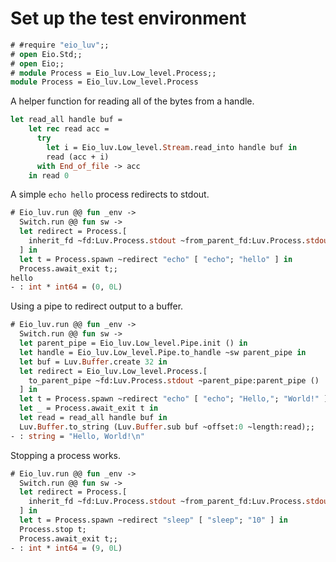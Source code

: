 # Set up the test environment

```ocaml
# #require "eio_luv";;
# open Eio.Std;;
# open Eio;;
# module Process = Eio_luv.Low_level.Process;;
module Process = Eio_luv.Low_level.Process
```

A helper function for reading all of the bytes from a handle.

```ocaml
let read_all handle buf =
    let rec read acc =
      try 
        let i = Eio_luv.Low_level.Stream.read_into handle buf in
        read (acc + i)
      with End_of_file -> acc
    in read 0
```

A simple `echo hello` process redirects to stdout.

```ocaml
# Eio_luv.run @@ fun _env ->
  Switch.run @@ fun sw ->
  let redirect = Process.[
    inherit_fd ~fd:Luv.Process.stdout ~from_parent_fd:Luv.Process.stdout ()
  ] in
  let t = Process.spawn ~redirect "echo" [ "echo"; "hello" ] in
  Process.await_exit t;;
hello
- : int * int64 = (0, 0L)
```

Using a pipe to redirect output to a buffer.

```ocaml
# Eio_luv.run @@ fun _env ->
  Switch.run @@ fun sw ->
  let parent_pipe = Eio_luv.Low_level.Pipe.init () in
  let handle = Eio_luv.Low_level.Pipe.to_handle ~sw parent_pipe in
  let buf = Luv.Buffer.create 32 in 
  let redirect = Eio_luv.Low_level.Process.[
    to_parent_pipe ~fd:Luv.Process.stdout ~parent_pipe:parent_pipe ()
  ] in
  let t = Process.spawn ~redirect "echo" [ "echo"; "Hello,"; "World!" ] in
  let _ = Process.await_exit t in
  let read = read_all handle buf in
  Luv.Buffer.to_string (Luv.Buffer.sub buf ~offset:0 ~length:read);;
- : string = "Hello, World!\n"
```

Stopping a process works.

```ocaml
# Eio_luv.run @@ fun _env ->
  Switch.run @@ fun sw ->
  let redirect = Process.[
    inherit_fd ~fd:Luv.Process.stdout ~from_parent_fd:Luv.Process.stdout ()
  ] in
  let t = Process.spawn ~redirect "sleep" [ "sleep"; "10" ] in
  Process.stop t;
  Process.await_exit t;;
- : int * int64 = (9, 0L)
```
